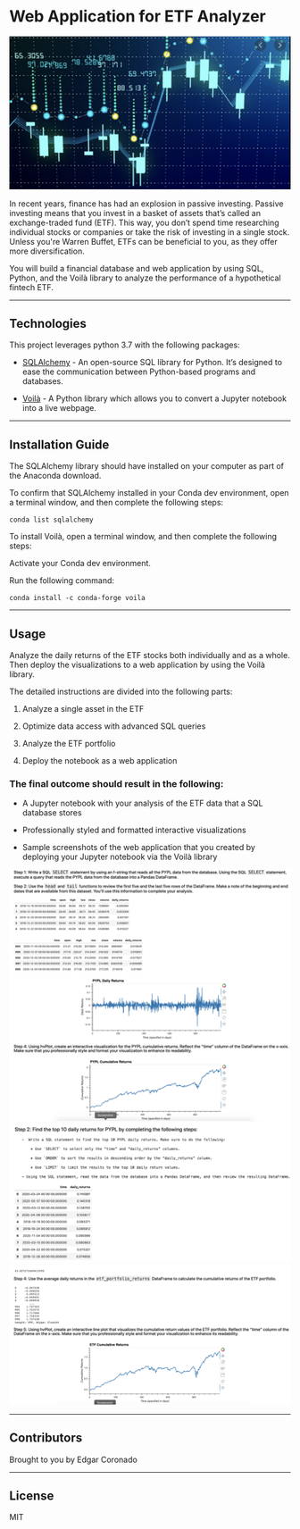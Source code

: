 # Web Application for ETF Analyzer

![](Images/etf.png)

In recent years, finance has had an explosion in passive investing. Passive investing means that you invest in a basket of assets that’s called an exchange-traded fund (ETF). This way, you don’t spend time researching individual stocks or companies or take the risk of investing in a single stock. Unless you're Warren Buffet, ETFs can be beneficial to you, as they offer more diversification.

You will build a financial database and web application by using SQL, Python, and the Voilà library to analyze the performance of a hypothetical fintech ETF.


---

## Technologies

This project leverages python 3.7 with the following packages:

* [SQLAlchemy](https://www.sqlalchemy.org/) - An open-source SQL library for Python. It’s designed to ease the communication between Python-based programs and databases.


* [Voilà](https://voila.readthedocs.io/en/stable/using.html) - A Python library which allows you to convert a Jupyter notebook into a live webpage.


---

## Installation Guide

The SQLAlchemy library should have installed on your computer as part of the Anaconda download.

To confirm that SQLAlchemy installed in your Conda dev environment, open a terminal window, and then complete the following steps:
    
	conda list sqlalchemy
    
To install Voilà, open a terminal window, and then complete the following steps:

Activate your Conda dev environment.

Run the following command:

    conda install -c conda-forge voila


---

## Usage

Analyze the daily returns of the ETF stocks both individually and as a whole. Then deploy the visualizations to a web application by using the Voilà library.

The detailed instructions are divided into the following parts:

1) Analyze a single asset in the ETF

2) Optimize data access with advanced SQL queries

3) Analyze the ETF portfolio

4) Deploy the notebook as a web application


### The final outcome should result in the following:

- A Jupyter notebook with your analysis of the ETF data that a SQL database stores

- Professionally styled and formatted interactive visualizations

- Sample screenshots of the web application that you created by deploying your Jupyter notebook via the Voilà library

![](Images/1.png)
![](Images/2.png)
![](Images/3.png)
![](Images/4.png)


---

## Contributors

Brought to you by Edgar Coronado

---

## License

MIT